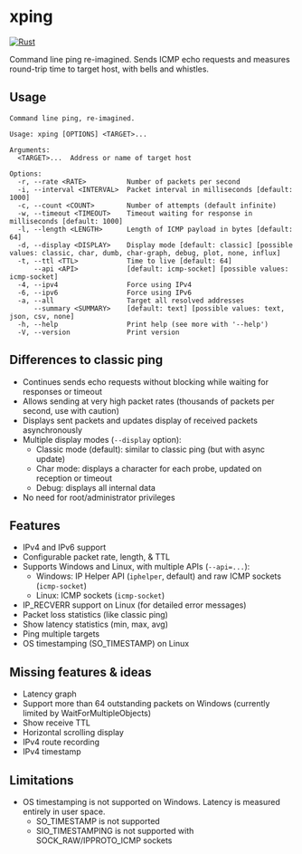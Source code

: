 # xping

[![Rust](https://github.com/larsch/mping/actions/workflows/rust.yml/badge.svg)](https://github.com/larsch/mping/actions/workflows/rust.yml)

Command line ping re-imagined. Sends ICMP echo requests and measures round-trip
time to target host, with bells and whistles.

## Usage

<!-- BEGIN CLI -->
```
Command line ping, re-imagined.

Usage: xping [OPTIONS] <TARGET>...

Arguments:
  <TARGET>...  Address or name of target host

Options:
  -r, --rate <RATE>          Number of packets per second
  -i, --interval <INTERVAL>  Packet interval in milliseconds [default: 1000]
  -c, --count <COUNT>        Number of attempts (default infinite)
  -w, --timeout <TIMEOUT>    Timeout waiting for response in milliseconds [default: 1000]
  -l, --length <LENGTH>      Length of ICMP payload in bytes [default: 64]
  -d, --display <DISPLAY>    Display mode [default: classic] [possible values: classic, char, dumb, char-graph, debug, plot, none, influx]
  -t, --ttl <TTL>            Time to live [default: 64]
      --api <API>            [default: icmp-socket] [possible values: icmp-socket]
  -4, --ipv4                 Force using IPv4
  -6, --ipv6                 Force using IPv6
  -a, --all                  Target all resolved addresses
      --summary <SUMMARY>    [default: text] [possible values: text, json, csv, none]
  -h, --help                 Print help (see more with '--help')
  -V, --version              Print version

```
<!-- END CLI -->


## Differences to classic ping

  - Continues sends echo requests without blocking while waiting for responses or timeout
  - Allows sending at very high packet rates (thousands of packets per second, use with caution)
  - Displays sent packets and updates display of received packets asynchronously
  - Multiple display modes (`--display` option):
    - Classic mode (default): similar to classic ping (but with async update)
    - Char mode: displays a character for each probe, updated on reception or timeout
    - Debug: displays all internal data
  - No need for root/administrator privileges

## Features

  - IPv4 and IPv6 support
  - Configurable packet rate, length, & TTL
  - Supports Windows and Linux, with multiple APIs (`--api=...`):
    - Windows: IP Helper API (`iphelper`, default) and raw ICMP sockets (`icmp-socket`)
    - Linux: ICMP sockets (`icmp-socket`)
  - IP_RECVERR support on Linux (for detailed error messages)
  - Packet loss statistics (like classic ping)
  - Show latency statistics (min, max, avg)
  - Ping multiple targets
  - OS timestamping (SO_TIMESTAMP) on Linux

## Missing features & ideas

  - Latency graph
  - Support more than 64 outstanding packets on Windows (currently limited by WaitForMultipleObjects)
  - Show receive TTL
  - Horizontal scrolling display
  - IPv4 route recording
  - IPv4 timestamp

## Limitations

  - OS timestamping is not supported on Windows. Latency is measured entirely in user space.
    - SO_TIMESTAMP is not supported
    - SIO_TIMESTAMPING is not supported with SOCK_RAW/IPPROTO_ICMP sockets
